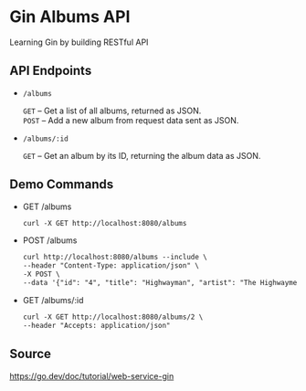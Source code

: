 # Gin Albums API

Learning Gin by building RESTful API

## API Endpoints

- `/albums`

  `GET` – Get a list of all albums, returned as JSON. <br />
  `POST` – Add a new album from request data sent as JSON.

- `/albums/:id`

  `GET` – Get an album by its ID, returning the album data as JSON.

## Demo Commands

- GET /albums

	```txt
	curl -X GET http://localhost:8080/albums
	```

- POST /albums
	
	```txt
	curl http://localhost:8080/albums --include \
	--header "Content-Type: application/json" \
	-X POST \
	--data '{"id": "4", "title": "Highwayman", "artist": "The Highwaymen", "price": 15.71}'
	```

- GET /albums/:id

	```txt
	curl -X GET http://localhost:8080/albums/2 \
	--header "Accepts: application/json"
	```

## Source

https://go.dev/doc/tutorial/web-service-gin
